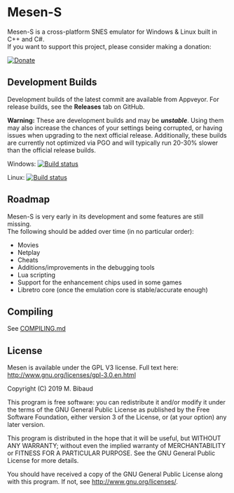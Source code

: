 # Mesen-S

Mesen-S is a cross-platform SNES emulator for Windows & Linux built in C++ and C#.  
If you want to support this project, please consider making a donation:

[![Donate](https://www.mesen.ca/images/donate.png)](https://www.mesen.ca/Donate.php)

## Development Builds

Development builds of the latest commit are available from Appveyor. For release builds, see the **Releases** tab on GitHub.

**Warning:** These are development builds and may be ***unstable***. Using them may also increase the chances of your settings being corrupted, or having issues when upgrading to the next official release. Additionally, these builds are currently not optimized via PGO and will typically run 20-30% slower than the official release builds.

Windows: [![Build status](https://ci.appveyor.com/api/projects/status/cjk97u1yvwnae83x/branch/master?svg=true)](https://ci.appveyor.com/project/Sour/mesen-s/build/artifacts)

Linux: [![Build status](https://ci.appveyor.com/api/projects/status/arkaatgy94f23ll3/branch/master?svg=true)](https://ci.appveyor.com/project/Sour/mesen-s-hayo4/build/artifacts)

## Roadmap

Mesen-S is very early in its development and some features are still missing.  
The following should be added over time (in no particular order):

* Movies
* Netplay  
* Cheats  
* Additions/improvements in the debugging tools
* Lua scripting
* Support for the enhancement chips used in some games
* Libretro core (once the emulation core is stable/accurate enough)

## Compiling

See [COMPILING.md](COMPILING.md)

## License

Mesen is available under the GPL V3 license.  Full text here: <http://www.gnu.org/licenses/gpl-3.0.en.html>

Copyright (C) 2019 M. Bibaud

This program is free software: you can redistribute it and/or modify
it under the terms of the GNU General Public License as published by
the Free Software Foundation, either version 3 of the License, or
(at your option) any later version.

This program is distributed in the hope that it will be useful,
but WITHOUT ANY WARRANTY; without even the implied warranty of
MERCHANTABILITY or FITNESS FOR A PARTICULAR PURPOSE.  See the
GNU General Public License for more details.

You should have received a copy of the GNU General Public License
along with this program.  If not, see <http://www.gnu.org/licenses/>.
